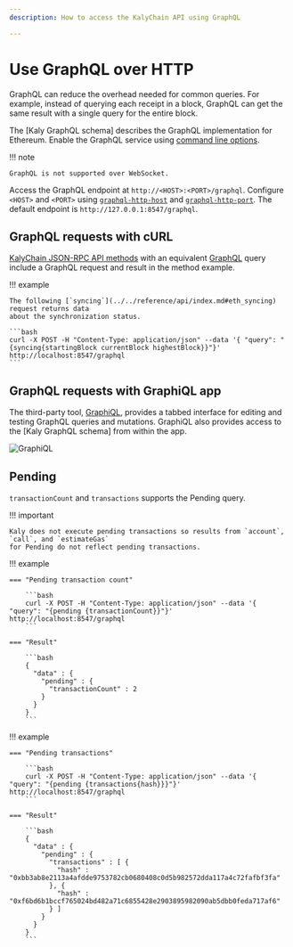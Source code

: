 ```yaml
---
description: How to access the KalyChain API using GraphQL

---
```


# Use GraphQL over HTTP

GraphQL can reduce the overhead needed for common queries. For example, instead of querying each
receipt in a block, GraphQL can get the same result with a single query for the entire block.

The [Kaly GraphQL schema] describes the GraphQL implementation for Ethereum. Enable the GraphQL
service using [command line options](index.md#enable-api-access).

!!! note

    GraphQL is not supported over WebSocket.

Access the GraphQL endpoint at `http://<HOST>:<PORT>/graphql`. Configure `<HOST>` and `<PORT>`
using [`graphql-http-host`](../../reference/cli/options.md#graphql-http-host) and
[`graphql-http-port`](../../reference/cli/options.md#graphql-http-port). The default endpoint
is `http://127.0.0.1:8547/graphql`.

## GraphQL requests with cURL

[KalyChain JSON-RPC API methods](../../reference/api/index.md) with an equivalent
[GraphQL](graphql.md) query include a GraphQL request and result in the method example.

!!! example

    The following [`syncing`](../../reference/api/index.md#eth_syncing) request returns data
    about the synchronization status.

    ```bash
    curl -X POST -H "Content-Type: application/json" --data '{ "query": "{syncing{startingBlock currentBlock highestBlock}}"}' http://localhost:8547/graphql
    ```

## GraphQL requests with GraphiQL app

The third-party tool, [GraphiQL](https://github.com/skevy/graphiql-app), provides a tabbed
interface for editing and testing GraphQL queries and mutations. GraphiQL also provides access to
the [Kaly GraphQL schema] from within the app.

![GraphiQL](../../../assets/GraphiQL.png)

## Pending

`transactionCount` and `transactions` supports the Pending query.

!!! important

    Kaly does not execute pending transactions so results from `account`, `call`, and `estimateGas`
    for Pending do not reflect pending transactions.

!!! example

    === "Pending transaction count"

        ```bash
        curl -X POST -H "Content-Type: application/json" --data '{ "query": "{pending {transactionCount}}"}' http://localhost:8547/graphql
        ```

    === "Result"

        ```bash
        {
          "data" : {
            "pending" : {
              "transactionCount" : 2
            }
          }
        }
        ```

!!! example

    === "Pending transactions"

        ```bash
        curl -X POST -H "Content-Type: application/json" --data '{ "query": "{pending {transactions{hash}}}"}' http://localhost:8547/graphql
        ```

    === "Result"

        ```bash
        {
          "data" : {
            "pending" : {
              "transactions" : [ {
                "hash" : "0xbb3ab8e2113a4afdde9753782cb0680408c0d5b982572dda117a4c72fafbf3fa"
              }, {
                "hash" : "0xf6bd6b1bccf765024bd482a71c6855428e2903895982090ab5dbb0feda717af6"
              } ]
            }
          }
        }
        ```

<!-- Links -->
